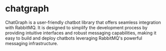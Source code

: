 # chatgraph
ChatGraph is a user-friendly chatbot library that offers seamless integration with RabbitMQ. It is designed to simplify the development process by providing intuitive interfaces and robust messaging capabilities, making it easy to build and deploy chatbots leveraging RabbitMQ's powerful messaging infrastructure.
